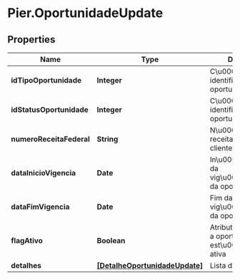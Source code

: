 # Pier.OportunidadeUpdate

## Properties
Name | Type | Description | Notes
------------ | ------------- | ------------- | -------------
**idTipoOportunidade** | **Integer** | C\u00C3\u00B3digo identificador do tipo oportunidade | 
**idStatusOportunidade** | **Integer** | C\u00C3\u00B3digo identificador do status oportunidade | 
**numeroReceitaFederal** | **String** | N\u00C3\u00BAmero receita federal do cliente | 
**dataInicioVigencia** | **Date** | In\u00C3\u00ADcio da vig\u00C3\u00AAncia da oportunidade | 
**dataFimVigencia** | **Date** | Fim da vig\u00C3\u00AAncia da oportunidade | 
**flagAtivo** | **Boolean** | Atributo que indica se a oportunidade est\u00C3\u00A1 ativa | 
**detalhes** | [**[DetalheOportunidadeUpdate]**](DetalheOportunidadeUpdate.md) | Lista de detalhes | 


